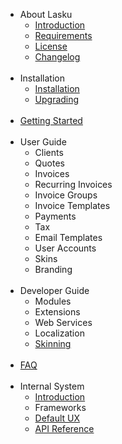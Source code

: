 * About Lasku
	* [Introduction](index)
	* [Requirements](about/requirements)
	* [License](about/license)
	* [Changelog](about/changelog)
<br /><br />
* Installation
	* [Installation](install/install)
	* [Upgrading](install/upgrade)
<br /><br />
* [Getting Started](getting-started)
<br /><br />
* User Guide
	* Clients
	* Quotes
	* Invoices
	* Recurring Invoices
	* Invoice Groups
	* Invoice Templates
	* Payments
	* Tax
	* Email Templates
	* User Accounts
	* Skins
	* Branding
<br /><br />
* Developer Guide
	* Modules
	* Extensions
	* Web Services
	* Localization
	* [Skinning](dev/skin)
<br /><br />
* [FAQ](faq)
<br /><br />
* Internal System
	* [Introduction](system/intro)
	* Frameworks
	* [Default UX](system/ux)
	* [API Reference](system/api)
